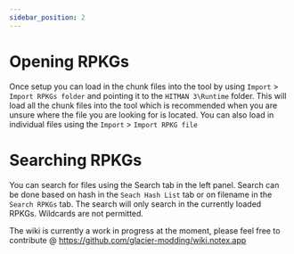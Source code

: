 ```yaml
---
sidebar_position: 2
---
```


# Opening RPKGs
Once setup you can load in the chunk files into the tool by using `Import` > `Import RPKGs folder` and pointing it to the `HITMAN 3\Runtime` folder. This will load all the chunk files into the tool which is recommended when you are unsure where the file you are looking for is located. You can also load in individual files using the `Import` > `Import RPKG file`

# Searching RPKGs
You can search for files using the Search tab in the left panel. Search can be done based on hash in the `Seach Hash List` tab or on filename in the `Search RPKGs` tab. The search will only search in the currently loaded RPKGs. Wildcards are not permitted.  



The wiki is currently a work in progress at the moment, please feel free to contribute @ https://github.com/glacier-modding/wiki.notex.app
